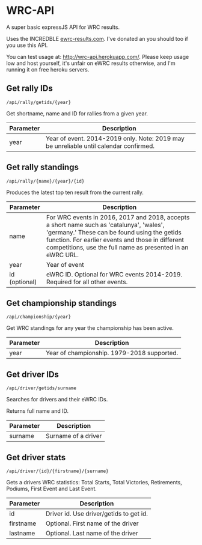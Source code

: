 # WRC-API
A super basic expressJS API for WRC results.

Uses the INCREDBLE [ewrc-results.com](http://ewrc-results.com). I've donated an you should too if you use this API.

You can test usage at: http://wrc-api.herokuapp.com/. Please keep usage low and host yourself, it's unfair on eWRC results otherwise, and I'm running it on free heroku servers.

## Get rally IDs

`/api/rally/getids/{year}`

Get shortname, name and ID for rallies from a given year.

| Parameter  | Description  |
|---|---|
|  year |  Year of event. 2014-2019 only. Note: 2019 may be unreliable until calendar confirmed. |

## Get rally standings

`/api/rally/{name}/{year}/{id}`

Produces the latest top ten result from the current rally.

| Parameter  | Description  |
|---|---|
| name  | For WRC events in 2016, 2017 and 2018, accepts a short name such as 'catalunya', 'wales', 'germany.' These can be found using the getids function. For earlier events and those in different competitions, use the full name as presented in an eWRC URL.  |
| year  |  Year of event |
| id (optional) | eWRC ID. Optional for WRC events 2014-2019. Required for all other events.  |

## Get championship standings

`/api/championship/{year}`

Get WRC standings for any year the championship has been active.

| Parameter  | Description  |
|---|---|
|  year |  Year of championship. 1979-2018 supported. |

## Get driver IDs

`/api/driver/getids/surname`

Searches for drivers and their eWRC IDs.

Returns full name and ID.

| Parameter  | Description  |
|---|---|
|  surname |  Surname of a driver |


## Get driver stats

`/api/driver/{id}/{firstname}/{surname}`

Gets a drivers WRC statistics: Total Starts, Total Victories, Retirements, Podiums, First Event and Last Event.

| Parameter  | Description  |
|---|---|
|  id |  Driver id. Use driver/getids to get id. |
|  firstname | Optional. First name of the driver |
| lastname | Optional. Last name of the driver |

